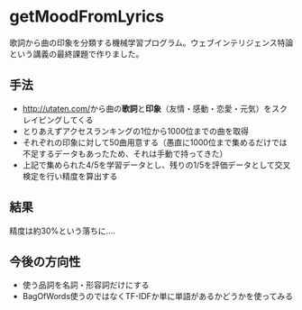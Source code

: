 # getMoodFromLyrics
歌詞から曲の印象を分類する機械学習プログラム。ウェブインテリジェンス特論という講義の最終課題で作りました。

## 手法
<ul>
<li><a href="http://utaten.com/">http://utaten.com/</a>から曲の<b>歌詞</b>と<b>印象</b>（友情・感動・恋愛・元気）をスクレイピングしてくる</li>
<li>とりあえずアクセスランキングの1位から1000位までの曲を取得</li>
<li>それぞれの印象に対して50曲用意する（愚直に1000位まで集めるだけでは不足するデータもあったため、それは手動で持ってきた）</li>
<li>上記で集められた4/5を学習データとし、残りの1/5を評価データとして交叉検定を行い精度を算出する</li>
</ul>

## 結果
精度は約30%という落ちに....

## 今後の方向性
<ul>
<li>使う品詞を名詞・形容詞だけにする</li>
<li>BagOfWords使うのではなくTF-IDFか単に単語があるかどうかを使ってみる</li>
</ul>
